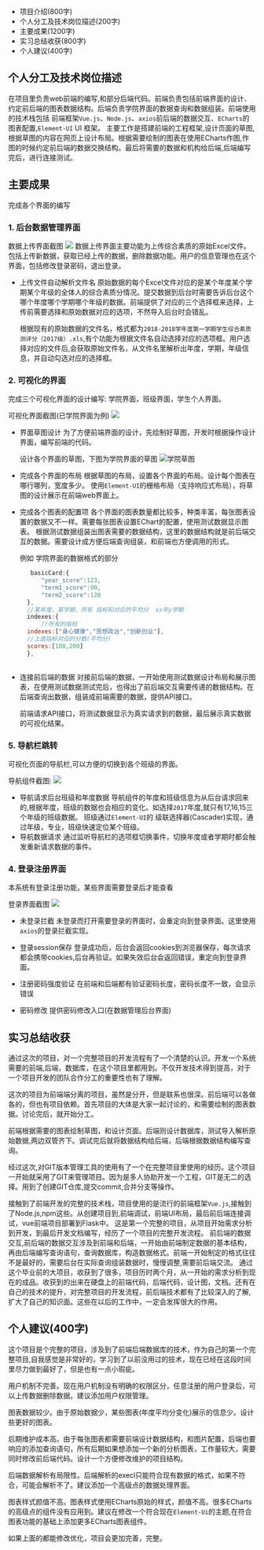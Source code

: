 - 项目介绍(800字)
- 个人分工及技术岗位描述(200字)
- 主要成果(1200字)
- 实习总结收获(800字)
- 个人建议(400字)



## 个人分工及技术岗位描述

在项目里负责web前端的编写,和部分后端代码。前端负责包括前端界面的设计、约定前后端的图表数据结构。后端负责学院界面的数据查询和数据组装。前端使用的技术栈包括 前端框架`Vue.js`、`Node.js`、`axios`前后端的数据交互、`ECharts`的图表配置,`Element-UI` UI 框架。
主要工作是搭建前端的工程框架,设计页面的草图,根据草图的内容在网页上设计布局。根据需要绘制的图表在使用ECharts作图,作图的时候约定前后端的数据交换结构。最后将需要的数据和机构给后端,后端编写完后，进行连接测试。


## 主要成果

完成各个界面的编写
### 1. 后台数据管理界面

数据上传界面截图
![](data_ui.png)
数据上传界面主要功能为上传综合素质的原始Excel文件。包括上传新数据，获取已经上传的数据，删除数据功能。用户的信息管理也在这个界面，包括修改登录密码，退出登录。

- 上传文件自动解析文件名
  原始数据的每个Excel文件对应的是某个年度某个学期某个年级的全体人的综合素质分情况。提交数据到后台时需要告诉后台这个哪个年度哪个学期哪个年级的数据。前端提供了对应的三个选择框来选择，上传前需要选择和原始数据对应的选项，不然导入后台时会错乱。

  根据现有的原始数据的文件名，格式都为`2018-2018学年度第一学期学生综合素质测评分（2017级）.xls`,有个功能为根据文件名自动选择对应的选项框。用户选择对应的文件后,会获取原始文件名，从文件名里解析出年度，学期，年级信息，并自动勾选对应的选择框。


### 2. 可视化的界面

完成三个可视化界面的设计编写: 学院界面，班级界面，学生个人界面。

可视化界面截图(已学院界面为例)
![](college.PNG)

- 界面草图设计
    为了方便前端界面的设计，先绘制好草图，开发时根据操作设计界面，编写前端的代码。

    设计各个界面的草图，下图为学院界面的草图
    ![学院草图](学院界面草图.png)

- 完成各个界面的布局
  根据草图的布局，设置各个界面的布局。设计每个图表在哪行哪列，宽度多少。
  使用`Element-UI`的栅格布局（支持响应式布局），将草图的设计展示在前端web界面上。

- 完成各个图表的配置项
  各个界面的图表数量都比较多，种类丰富，每张图表设置的数据又不一样。需要每张图表设置EChart的配置，使用测试数据显示图表。
  根据测试数据组装出图表需要的数据结构，这里的数据结构就是前后端交互的数据。需要设计成方便后端查询组装，和前端也方便调用的形式。

  例如 学院界面的数据格式的部分
  ```js
     basicCard:{
        "year_score":123,
        "term1_score":90,
        "term2_score":120
    },
    //某年度，某学期，所有 指标和对应的平均分  xx年y学期
    indexes:{
        //所有的指标
    indexes:["身心健康","思想政治","创新创业"],
    //上面指标对应的分数(平均分)
    scores:[100,200]
    },
    
  ```

- 连接前后端的数据
  对接前后端的数据，一开始使用测试数据设计布局和展示图表，在使用测试数据测试完后，也得出了前后端交互需要传递的数据结构。在后端查询出数据，组装成前端需要的数据，提供API接口。

  前端请求API接口，将测试数据显示为真实请求到的数据，最后展示真实数据的可视化结果。

### 5. 导航栏跳转

可视化页面的导航栏,可以方便的切换到各个班级的界面。

导航组件截图:
![](导航组件.PNG)

- 导航请求后台班级和年度数据
    导航组件的年度和班级信息为从后台请求回来的,根据年度，班级的数据也会相应的变化。如选择`2017`年度,就只有17,16,15三个年级的班级数据。
    班级通过`Element-UI`的 级联选择器(Cascader)实现，通过年级，专业，班级快速定位某个班级。
- 导航数据请求
  通过监听导航栏的选项框切换事件，切换年度或者学期时都会触发重新请求数据的事件。

### 4. 登录注册界面

本系统有登录注册功能，某些界面需要登录后才能查看

登录界面截图
![](login.png)

- 未登录拦截
  未登录而打开需要登录的界面时，会重定向到登录界面。这里使用`axios`的登录拦截实现。

- 登录session保存
  登录成功后，后台会返回cookies到浏览器保存，每次请求都会携带cookies,后台再验证。如果失效后台会返回错误，重定向到登录界面。

- 注册密码强度验证
  在前端和后端都有验证密码长度，密码长度不一致，会显示错误
- 密码修改
  提供密码修改入口(在数据管理后台界面)

## 实习总结收获

通过这次的项目，对一个完整项目的开发流程有了一个清楚的认识。开发一个系统需要的前端,后端，数据库，在这个项目里都用到。不仅开发技术得到提高，对于一个项目开发的团队合作分工的重要性也有了理解。

这次的项目为前端端分离的项目，虽然是分开，但是联系也很深。前后端可以各做各的，但也有项目依赖。首先项目的大体是大家一起讨论的，和需要绘制的图表数据。讨论完后，就开始分工。

前端根据需要的图表绘制草图，和设计页面。后端则设计数据库，测试导入解析原始数据,两边双管齐下。调试完后就将数据结构给后端，后端根据数据结构编写查询。

经过这次,对GIT版本管理工具的使用有了一个在完整项目里使用的经历。这个项目一开始就采用了GIT来管理项目。因为是多人协助开发一个工程，GIT是无二的选择。用到了创建GIT仓库,提交commit,合并分支等操作。

接触到了前端开发的完整的技术栈，项目使用的是流行的前端框架`Vue.js`,接触到了Node.js,npm这些。从创建项目到,前端调试，前端UI布局，最后前后端连接调试，vue前端项目部署到Flask中。
这是第一个完整的项目，从项目开始需求分析到开发，到最后开发文档编写，经历了一个项目的完整开发流程。
前后端的数据交互,前后端的数据交互涉及到前端和后端，一开始由前端制定数据的基本结构，再由后端编写查询语句，查询数据库，构造数据格式。前端一开始制定的格式往往不是最好的，需要后台在实际查询组装数据时，慢慢调整,需要前后端交流。
通过这个毕业前的大项目，收获到了很多，项目历时两个月，从一开始的需求分析到现在的成品。收获到的出来在硬盘上的前端代码，后端代码，设计图，文档。还有在自己的技术的提升，对完整项目的开发流程，前后端技术都有了比较深入的了解,扩大了自己的知识面。这些在以后的工作中，一定会发挥很大的作用。


## 个人建议(400字)

这个项目是个完整的项目，涉及到了前端后端数据库的技术，作为自己的第一个完整项目,自我感觉是非常好的，学习到了以前没用过的技术，现在已经在这段时间里尽力做到最好了，但是也有一点小瑕疵。

用户机制不完善。现在用户机制没有明确的权限区分，任意注册的用户登录后，可以上传数据删除数据。建议添加用户权限管理。

图表数据较少。由于原始数据少，某些图表(年度平均分变化)展示的信息少。设计些更好的图表。

后期维护成本高。由于每张图表都需要前端设计数据结构，和图片配置，后端也要响应的添加查询语句，所有后期如果想添加一个新的分析图表，工作量较大，需要同时修改前后端代码。设计一个方便修改维护的项目结构。

后端数据解析有局限性。后端解析的execl只能符合现有数据的格式，如果不符合，可能会解析不了。建议添加一个高级点的数据处理界面。

图表样式颜值不高。图表样式使用ECharts原始的样式，颜值不高。很多ECharts的高级点的组件没有应用到。建议在修改一个符合现在`Element-Ui`的主题,在符合图表功能的基础上添加更多ECharts图表组件。

如果上面的都能修改优化，项目会更加完善，完整。






